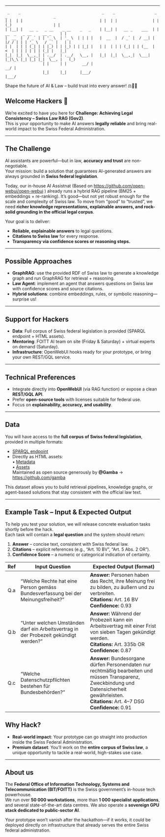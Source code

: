 
---



     _    _                                     _    _                  _      _                     _   
    | |  | |                                   | |  | |                | |    (_)                   | |  
    | |__| |   __ _   _ __    _ __    _   _    | |__| |   __ _    ___  | | __  _   _ __     __ _    | |  
    |  __  |  / _` | | '_ \  | '_ \  | | | |   |  __  |  / _` |  / __| | |/ / | | | '_ \   / _` |   | |  
    | |  | | | (_| | | |_) | | |_) | | |_| |   | |  | | | (_| | | (__  |   <  | | | | | | | (_| |   |_|  
    |_|  |_|  \__,_| | .__/  | .__/   \__, |   |_|  |_|  \__,_|  \___| |_|\_\ |_| |_| |_|  \__, |   (_)  
                     | |     | |       __/ |                                                __/ |        
                     |_|     |_|      |___/                                                |___/         


Shape the future of AI & Law – build trust into every answer! ⚖️🤖🚀


## Welcome Hackers 🚀
We’re excited to have you here for **Challenge: Achieving Legal Consistency – Swiss Law RAG (Gov2)**.  
This is your opportunity to make AI answers **legally reliable** and bring real-world impact to the Swiss Federal Administration.  

---

## The Challenge
AI assistants are powerful—but in law, **accuracy and trust** are non-negotiable.  
Your mission: build a solution that guarantees AI-generated answers are always grounded in **Swiss federal legislation**.  

Today, our in-house AI Assistnat (Based on https://github.com/open-webui/open-webui )    already runs a hybrid RAG pipeline (BM25 + embeddings + re-ranking). It’s good—but not yet robust enough for the scale and complexity of Swiss law. To move from “good” to “trusted”, we need **richer knowledge representations, explainable answers, and rock-solid grounding in the official legal corpus**.  

Your goal is to deliver:  
- **Reliable, explainable answers** to legal questions.  
- **Citations to Swiss law** for every response.  
- **Transparency via confidence scores or reasoning steps.**  

---

## Possible Approaches
- **GraphRAG**: use the provided RDF of Swiss law to generate a knowledge graph and run GraphRAG for retrieval + reasoning.  
- **Law Agent**: implement an agent that answers questions on Swiss law with confidence scores and source citations.  
- **Hybrid solutions**: combine embeddings, rules, or symbolic reasoning—surprise us!  

---

## Support for Hackers
- **Data**: Full corpus of Swiss federal legislation is provided (SPARQL endpoint + HTML assets).  
- **Mentoring**: FOITT AI team on site (Friday & Saturday) + virtual experts on demand (Saturday).  
- **Infrastructure**: OpenWebUI hooks ready for your prototype, or bring your own REST/GQL service.  

---

## Technical Preferences
- Integrate directly into **OpenWebUI** (via RAG function) or expose a clean **REST/GQL API**.  
- Prefer **open-source tools** with licenses suitable for federal use.  
- Focus on **explainability, accuracy, and usability**.  

---

## Data
You will have access to the **full corpus of Swiss federal legislation**, provided in multiple formats:

- <a href="https://fedlex.data.admin.ch/sparqlendpoint" class="notion-link link" target="_blank" rel="noopener noreferrer">SPARQL endpoint</a>  
- Directly as HTML assets:  
   • <a href="https://github.com/droid-f/fedlex" class="notion-link link" target="_blank" rel="noopener noreferrer">Metadata</a>  
   • <a href="https://github.com/droid-f/fedlex-assets" class="notion-link link" target="_blank" rel="noopener noreferrer">Assets</a>  
   Maintained as open source generously by **@Gamba** → https://github.com/gamba  

This dataset allows you to build retrieval pipelines, knowledge graphs, or agent-based solutions that stay consistent with the official law text.

---

## Example Task – Input & Expected Output
To help you test your solution, we will release concrete evaluation tasks shortly before the hack.  
Each task will contain a **legal question** and the system should return:

1. **Answer** – concise text, consistent with Swiss federal law.  
2. **Citations** – explicit references (e.g., “Art. 10 BV”, “Art. 5 Abs. 2 OR”).  
3. **Confidence Score** – a numeric or categorical indication of certainty.  

| Ref  | Input Question                                                                 | Expected Output (format)                                                                 |
|------|--------------------------------------------------------------------------------|------------------------------------------------------------------------------------------|
| Q.a  | “Welche Rechte hat eine Person gemäss Bundesverfassung bei der Meinungsfreiheit?” | **Answer:** Personen haben das Recht, ihre Meinung frei zu bilden, zu äußern und zu verbreiten.<br> **Citations:** Art. 16 BV<br> **Confidence:** 0.93 |
| Q.b  | “Unter welchen Umständen darf ein Arbeitsvertrag in der Probezeit gekündigt werden?” | **Answer:** Während der Probezeit kann ein Arbeitsvertrag mit einer Frist von sieben Tagen gekündigt werden.<br> **Citations:** Art. 335b OR<br> **Confidence:** 0.87 |
| Q.c  | “Welche Datenschutzpflichten bestehen für Bundesbehörden?”                        | **Answer:** Bundesorgane dürfen Personendaten nur rechtmäßig bearbeiten und müssen Transparenz, Zweckbindung und Datensicherheit gewährleisten.<br> **Citations:** Art. 4–7 DSG<br> **Confidence:** 0.91 |


## Why Hack?
- **Real-world impact**: Your prototype can go straight into production inside the Swiss Federal Administration.  
- **Premium dataset**: You’ll work on the **entire corpus of Swiss law**, a unique opportunity to tackle a real-world, high-stakes use case.  

---

## About us
The **Federal Office of Information Technology, Systems and Telecommunication (BIT/FOITT)** is the Swiss government’s in-house tech powerhouse.  
We run over **50 000 workstations**, more than **1 000 specialist applications**, and several state-of-the-art data centres. We also operate a **sovereign GPU stack dedicated to public-sector AI**.  

Your prototype won’t vanish after the hackathon—if it works, it could be deployed directly on infrastructure that already serves the entire Swiss federal administration.  

